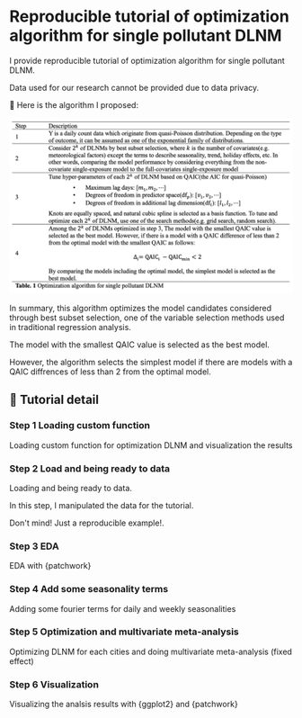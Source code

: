 # Reproducible tutorial of optimization algorithm for single pollutant DLNM
I provide reproducible tutorial of optimization algorithm for single pollutant DLNM.

Data used for our research cannot be provided due to data privacy.

📄 Here is the algorithm I proposed:

<p align="center">
<img src = "./table_algorithm.png" width = "600"> 
</p>

In summary, this algorithm optimizes the model candidates considered through best subset selection, one of the variable selection methods used in traditional regression analysis. 

The model with the smallest QAIC value is selected as the best model.

However, the algorithm selects the simplest model if there are models with a QAIC diffrences of less than 2 from the optimal model.

## 🔎 Tutorial detail

### Step 1 Loading custom function
Loading custom function for optimization DLNM and visualization the results

### Step 2 Load and being ready to data
Loading and being ready to data. 

In this step, I manipulated the data for the tutorial. 

Don't mind! Just a reproducible example!.

### Step 3 EDA

EDA with {patchwork}

### Step 4 Add some seasonality terms

Adding some fourier terms for daily and weekly seasonalities

### Step 5 Optimization and multivariate meta-analysis

Optimizing DLNM for each cities and doing multivariate meta-analysis (fixed effect)

### Step 6 Visualization

Visualizing the analsis results with {ggplot2} and {patchwork}

